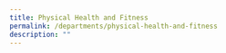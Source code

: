 ```yaml
---
title: Physical Health and Fitness
permalink: /departments/physical-health-and-fitness
description: ""
---
```

